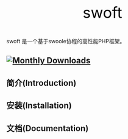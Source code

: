 <p align="center" style="color: black;font-size: 40px;">
     swoft
</p>

swoft 是一个基于swoole协程的高性能PHP框架。

[![Monthly Downloads](https://poser.pugx.org/phpunit/phpunit/d/monthly)](https://packagist.org/packages/phpunit/phpunit)
------------

简介(Introduction)
------------


安装(Installation)
------------


文档(Documentation)
-------------
